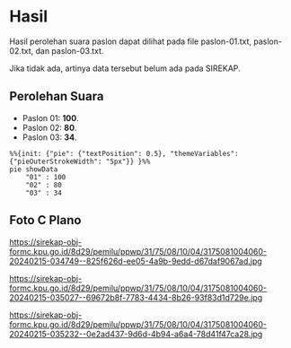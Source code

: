 # Hasil

Hasil perolehan suara paslon dapat dilihat pada file paslon-01.txt, paslon-02.txt, dan paslon-03.txt.

Jika tidak ada, artinya data tersebut belum ada pada SIREKAP.

## Perolehan Suara

 * Paslon 01: **100**.
 * Paslon 02: **80**.
 * Paslon 03: **34**.

```mermaid
%%{init: {"pie": {"textPosition": 0.5}, "themeVariables": {"pieOuterStrokeWidth": "5px"}} }%%
pie showData
    "01" : 100
    "02" : 80
    "03" : 34
```
## Foto C Plano

https://sirekap-obj-formc.kpu.go.id/8d29/pemilu/ppwp/31/75/08/10/04/3175081004060-20240215-034749--825f626d-ee05-4a9b-9edd-d67daf9067ad.jpg

https://sirekap-obj-formc.kpu.go.id/8d29/pemilu/ppwp/31/75/08/10/04/3175081004060-20240215-035027--69672b8f-7783-4434-8b26-93f83d1d729e.jpg

https://sirekap-obj-formc.kpu.go.id/8d29/pemilu/ppwp/31/75/08/10/04/3175081004060-20240215-035232--0e2ad437-9d6d-4b94-a6a4-78d41f47ca28.jpg
